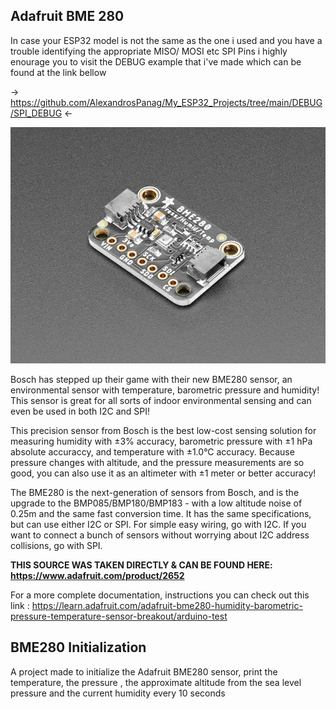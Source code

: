 Adafruit BME 280
--------

In case your ESP32 model is not the same as the one i used and you have a trouble identifying the appropriate MISO/ MOSI etc SPI Pins i highly enourage you to visit the DEBUG example that i've made which can be found at the link bellow

-> https://github.com/AlexandrosPanag/My_ESP32_Projects/tree/main/DEBUG/SPI_DEBUG  <-

![](https://raw.githubusercontent.com/AlexandrosPanag/My_Arduino_Projects/main/BME280/BME280.jpg)


Bosch has stepped up their game with their new BME280 sensor, an environmental sensor with temperature, barometric pressure and humidity! This sensor is great for all sorts of indoor environmental sensing and can even be used in both I2C and SPI!

This precision sensor from Bosch is the best low-cost sensing solution for measuring humidity with ±3% accuracy, barometric pressure with ±1 hPa absolute accuraccy, and temperature with ±1.0°C accuracy. Because pressure changes with altitude, and the pressure measurements are so good, you can also use it as an altimeter with  ±1 meter or better accuracy!

The BME280 is the next-generation of sensors from Bosch, and is the upgrade to the BMP085/BMP180/BMP183 - with a low altitude noise of 0.25m and the same fast conversion time. It has the same specifications, but can use either I2C or SPI. For simple easy wiring, go with I2C. If you want to connect a bunch of sensors without worrying about I2C address collisions, go with SPI.


<b> THIS SOURCE WAS TAKEN DIRECTLY & CAN BE FOUND HERE: https://www.adafruit.com/product/2652 </b>

For a more complete documentation, instructions you can check out this link : https://learn.adafruit.com/adafruit-bme280-humidity-barometric-pressure-temperature-sensor-breakout/arduino-test


BME280 Initialization
-------------

A project made to initialize the Adafruit BME280 sensor, print the temperature, the pressure , the approximate altitude from the sea level pressure and the current humidity every 10 seconds
